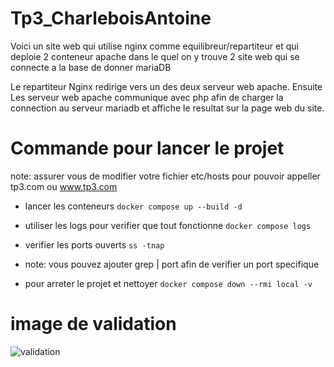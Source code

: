 # Tp3_CharleboisAntoine
Voici un site web qui utilise nginx comme equilibreur/repartiteur et qui deploie 2 conteneur apache dans le quel on y trouve 2 site web qui se connecte a la base de donner mariaDB

Le repartiteur Nginx redirige vers un des deux serveur web apache.
Ensuite Les serveur web apache communique avec php afin de charger la connection au serveur mariadb et affiche le resultat sur la page web du site.


# Commande pour lancer le projet
note: assurer vous de modifier votre fichier etc/hosts pour pouvoir appeller tp3.com ou www.tp3.com

- lancer les conteneurs
  ``` docker compose up --build -d ```
  
- utiliser les logs pour verifier que tout fonctionne
``` docker compose logs ```

- verifier les ports ouverts
``` ss -tnap ```

- note: vous pouvez ajouter grep | port
afin de verifier un port specifique

- pour arreter le projet et nettoyer 
``` docker compose down --rmi local -v ```

# image de validation
![validation](validation.png)
